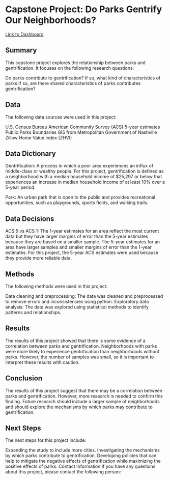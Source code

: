 # Capstone Project: Do Parks Gentrify Our Neighborhoods?

[Link to Dashboard](https://public.tableau.com/views/FINAL_16830688856490/Story1?:language=en-US&publish=yes&:display_count=n&:origin=viz_share_link)

## Summary
This capstone project explores the relationship between parks and gentrification. It focuses on the following research questions:

Do parks contribute to gentrification?
If so, what kind of characteristics of parks
If so, are there shared characteristics of parks contributes gentrification?

## Data
The following data sources were used in this project:

U.S. Census Bureau American Community Survey (ACS) 5-year estimates
Public Parks Boundaries GIS from Metropolitan Government of Nashville
Zillow Home Value Index (ZHVI)

## Data Dictionary
Gentrification: A process in which a poor area experiences an influx of middle-class or wealthy people. For this project, gentrification is defined as a neighborhood with a median household income of $25,297 or below that experiences an increase in median household income of at least 10% over a 5-year period.

Park: An urban park that is open to the public and provides recreational opportunities, such as playgrounds, sports fields, and walking trails.

## Data Decisions
ACS 5 vs ACS 1: The 1-year estimates for an area reflect the most current data but they have larger margins of error than the 5-year estimates because they are based on a smaller sample. The 5-year estimates for an area have larger samples and smaller margins of error than the 1-year estimates. For this project, the 5-year ACS estimates were used because they provide more reliable data.

## Methods
The following methods were used in this project:

Data cleaning and preprocessing: The data was cleaned and preprocessed to remove errors and inconsistencies using python.
Exploratory data analysis: The data was explored using statistical methods to identify patterns and relationships.

## Results
The results of this project showed that there is some evidence of a correlation between parks and gentrification. Neighborhoods with parks were more likely to experience gentrification than neighborhoods without parks. However, the number of samples was small, so it is important to interpret these results with caution.

## Conclusion
The results of this project suggest that there may be a correlation between parks and gentrification. However, more research is needed to confirm this finding. Future research should include a larger sample of neighborhoods and should explore the mechanisms by which parks may contribute to gentrification.

## Next Steps
The next steps for this project include:

Expanding the study to include more cities.
Investigating the mechanisms by which parks contribute to gentrification.
Developing policies that can help to mitigate the negative effects of gentrification while maximizing the positive effects of parks.
Contact Information
If you have any questions about this project, please contact the following person:


